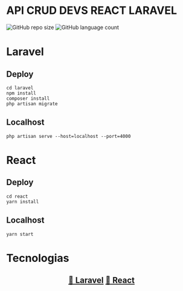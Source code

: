 # API CRUD DEVS REACT LARAVEL

![GitHub repo size](https://img.shields.io/github/repo-size/LonghiniDev/api-crud-devs-react-laravel?style=for-the-badge)
![GitHub language count](https://img.shields.io/github/languages/count/LonghiniDev/api-crud-devs-react-laravel?style=for-the-badge)

# Laravel

## Deploy

```
cd laravel
npm install
composer install
php artisan migrate
```

## Localhost

```
php artisan serve --host=localhost --port=4000
```

# React

## Deploy

```
cd react
yarn install
```

## Localhost

```
yarn start
```

# Tecnologias

<h2 align="center">
    <a href="https://laravel.com/docs/8.x">🔗 Laravel</a>
    <a href="https://react-bootstrap.github.io/">🔗 React</a>
</h2>
